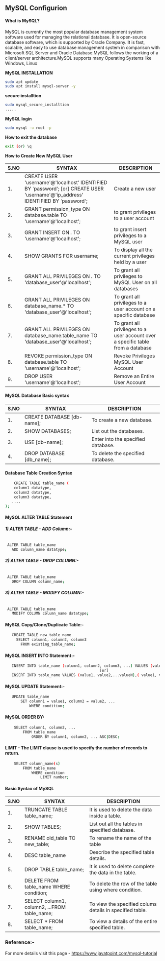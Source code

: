 ## MySQL Configurion

#### What is MySQL?

MySQL is currently the most popular database management system software used for managing the relational database. It is open-source database software, which is supported by Oracle Company. It is fast, scalable, and easy to use database management system in comparison with Microsoft SQL Server and Oracle Database.MySQL follows the working of a client/server architecture.MySQL supports many Operating Systems like Windows, Linux

**MySQL INSTALLATION**
  
```bash
sudo apt update
sudo apt install mysql-server -y
```
**secure installtion**

```bash
sudo mysql_secure_installtion
.....
```

**MySQL login**

```bash
sudo mysql -u root -p
```
   
**How to exit the database**

```bash
exit (or) \q
```
    
**How to Create New MySQL User**

|S.NO|SYNTAX|DESCRIPTION|
|---|----|-----|
|1.|CREATE USER 'username'@'localhost' IDENTIFIED BY 'password'; [or] CREATE USER 'username'@'ip_address' IDENTIFIED BY 'password';| Create a new user|
|2.|GRANT permission_type ON database.table TO 'username'@'localhost';| to grant privileges to a user account |
|3.|GRANT INSERT ON *.* TO 'username'@'localhost';|to grant insert privileges to a MySQL user|
|4.|SHOW GRANTS FOR username;|To display all the current privileges held by a user|
|5.|GRANT ALL PRIVILEGES ON *.* TO 'database_user'@'localhost';|To grant all privileges to MySQL User on all databases|
|6.|GRANT ALL PRIVILEGES ON database_name.* TO 'database_user'@'localhost';|To grant all privileges to a user account on a specific database|
|7.|GRANT ALL PRIVILEGES ON database_name.table_name TO 'database_user'@'localhost';|To grant all privileges to a user account over a specific table from a database |
|8.|REVOKE permission_type ON database.table TO 'username'@'localhost';|Revoke Privileges MySQL User Account|
|9.|DROP USER 'username'@'localhost';|Remove an Entire User Account|

#### MySQL Database Basic syntax

|S.NO|SYNTAX|DESCRIPTION|
|---|----|-----|
|1.|CREATE DATABASE [db-name];  |To create a new database.|
|2.|SHOW DATABASES;|List out the databases.|
|3.|USE [db-name];|Enter into the specified database.|
|4.|DROP DATABASE [db_name];|To delete the specified database.|

#### Database Table Creation Syntax
```bash
    CREATE TABLE table_name (
    column1 datatype,
    column2 datatype,
    column3 datatype,
   ....
);
```
#### MySQL ALTER TABLE Statement

##### 1) ALTER TABLE - ADD Column:-
 ```bash

  ALTER TABLE table_name
    ADD column_name datatype; 
```
##### 2) ALTER TABLE - DROP COLUMN:-
 ```bash

  ALTER TABLE table_name
    DROP COLUMN column_name;  
```
##### 3) ALTER TABLE - MODIFY COLUMN:-
 ```bash

  ALTER TABLE table_name
    MODIFY COLUMN column_name datatype;   
```
#### MySQL Copy/Clone/Duplicate Table:-
 ```bash
    CREATE TABLE new_table_name  
      SELECT column1, column2, column3   
        FROM existing_table_name;    
```

####  MySQL INSERT INTO Statement:-
 ```bash
    INSERT INTO table_name (column1, column2, column3, ...) VALUES (value1, value2, value3, ...); 
                                            [or]
    INSERT INTO table_name VALUES (value1, value2,...valueN),( value1, value2,...valueN ),...........,( value1, value2,...valueN );                                      
```

####  MySQL UPDATE Statement:-
 ```bash
    UPDATE table_name  
        SET column1 = value1, column2 = value2, ...
            WHERE condition;                                               
```

#### MySQL ORDER BY:
```bash
    SELECT column1, column2, ...
        FROM table_name
            ORDER BY column1, column2, ... ASC|DESC; 
```

#### LIMIT - The LIMIT clause is used to specify the number of records to return.
```bash
    SELECT column_name(s)
        FROM table_name
            WHERE condition
                LIMIT number; 
```
#### Basic Syntax of MySQL 

|S.NO|SYNTAX|DESCRIPTION|
|---|----|-----|
|1.|TRUNCATE TABLE table_name;|It is used to delete the data inside a table.|
|2.|SHOW TABLES; | List out all the tables in specified database.|
|3.|RENAME old_table TO new_table;| To rename the name of the table|
|4.|DESC table_name|Describe the specified table details.|
|5.|DROP TABLE  table_name;|It is used to delete complete the data in the table.|
|6.|DELETE FROM table_name WHERE condition; |To delete the row of the table using where condition.|
|7.|SELECT column1, column2, ...FROM table_name; |To view the specified colums details in specified table.|
|8.|SELECT * FROM table_name; |To view a details of the entire specified table.|

### Reference:-

For more details visit this page - https://www.javatpoint.com/mysql-tutorial
